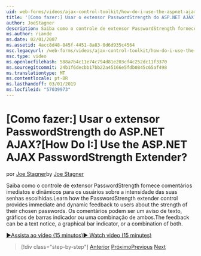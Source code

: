 ```yaml
---
uid: web-forms/videos/ajax-control-toolkit/how-do-i-use-the-aspnet-ajax-passwordstrength-extender
title: '[Como fazer:] Usar o extensor PasswordStrength do ASP.NET AJAX? | Microsoft Docs'
author: JoeStagner
description: Saiba como o controle de extensor PasswordStrength fornece comentários imediatos e dinâmicos para os usuários sobre a intensidade das suas senhas escolhidas. Comentários c...
ms.author: riande
ms.date: 02/01/2007
ms.assetid: 4acc8d48-845f-4451-8a83-0d6d935c4564
msc.legacyurl: /web-forms/videos/ajax-control-toolkit/how-do-i-use-the-aspnet-ajax-passwordstrength-extender
msc.type: video
ms.openlocfilehash: 588a7b4c11e74c794d81e203cf4c252dc11f3370
ms.sourcegitcommit: 24b1f6decbb17bb22a45166e5fdb0845c65af498
ms.translationtype: MT
ms.contentlocale: pt-BR
ms.lasthandoff: 03/01/2019
ms.locfileid: "57039973"
---
```

<a name="how-do-i-use-the-aspnet-ajax-passwordstrength-extender"></a><span data-ttu-id="b12ad-105">[Como fazer:] Usar o extensor PasswordStrength do ASP.NET AJAX?</span><span class="sxs-lookup"><span data-stu-id="b12ad-105">[How Do I:] Use the ASP.NET AJAX PasswordStrength Extender?</span></span>
====================
<span data-ttu-id="b12ad-106">por [Joe Stagner](https://github.com/JoeStagner)</span><span class="sxs-lookup"><span data-stu-id="b12ad-106">by [Joe Stagner](https://github.com/JoeStagner)</span></span>

<span data-ttu-id="b12ad-107">Saiba como o controle de extensor PasswordStrength fornece comentários imediatos e dinâmicos para os usuários sobre a intensidade das suas senhas escolhidas.</span><span class="sxs-lookup"><span data-stu-id="b12ad-107">Learn how the PasswordStrength extender control provides immediate and dynamic feedback to users about the strength of their chosen passwords.</span></span> <span data-ttu-id="b12ad-108">Os comentários podem ser um aviso de texto, gráficos de barras indicador ou uma combinação de ambos.</span><span class="sxs-lookup"><span data-stu-id="b12ad-108">The feedback can be a text notice, a graphical bar indicator, or a combination of both.</span></span>

[<span data-ttu-id="b12ad-109">&#9654;Assista ao vídeo (15 minutos)</span><span class="sxs-lookup"><span data-stu-id="b12ad-109">&#9654; Watch video (15 minutes)</span></span>](https://channel9.msdn.com/Blogs/ASP-NET-Site-Videos/how-do-i-use-the-aspnet-ajax-passwordstrength-extender)

> [!div class="step-by-step"]
> <span data-ttu-id="b12ad-110">[Anterior](how-do-i-use-the-aspnet-ajax-dropshadow-extender.md)
> [Próximo](how-do-i-get-started-with-the-aspnet-ajax-animation-extender-control.md)</span><span class="sxs-lookup"><span data-stu-id="b12ad-110">[Previous](how-do-i-use-the-aspnet-ajax-dropshadow-extender.md)
[Next](how-do-i-get-started-with-the-aspnet-ajax-animation-extender-control.md)</span></span>
